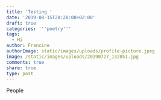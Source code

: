 ```yaml
---
title: 'Testing '
date: '2019-08-15T20:28:08+02:00'
draft: true
categories: '''poetry'''
tags:
  - Hi
author: Francine
authorImage: static/images/uploads/profile-picture.jpeg
image: /static/images/uploads/20190727_132851.jpg
comments: true
share: true
type: post
---
```

People
